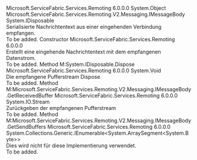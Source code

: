 <Type Name="IncomingMessageBody" FullName="Microsoft.ServiceFabric.Services.Remoting.V2.Messaging.IncomingMessageBody">
  <TypeSignature Language="C#" Value="public sealed class IncomingMessageBody : IDisposable, Microsoft.ServiceFabric.Services.Remoting.V2.Messaging.IMessageBody" />
  <TypeSignature Language="ILAsm" Value=".class public auto ansi sealed beforefieldinit IncomingMessageBody extends System.Object implements class Microsoft.ServiceFabric.Services.Remoting.V2.Messaging.IMessageBody, class System.IDisposable" />
  <TypeSignature Language="DocId" Value="T:Microsoft.ServiceFabric.Services.Remoting.V2.Messaging.IncomingMessageBody" />
  <TypeSignature Language="VB.NET" Value="Public NotInheritable Class IncomingMessageBody&#xA;Implements IDisposable, IMessageBody" />
  <TypeSignature Language="F#" Value="type IncomingMessageBody = class&#xA;    interface IMessageBody&#xA;    interface IDisposable" />
  <AssemblyInfo>
    <AssemblyName>Microsoft.ServiceFabric.Services.Remoting</AssemblyName>
    <AssemblyVersion>6.0.0.0</AssemblyVersion>
  </AssemblyInfo>
  <Base>
    <BaseTypeName>System.Object</BaseTypeName>
  </Base>
  <Interfaces>
    <Interface>
      <InterfaceName>Microsoft.ServiceFabric.Services.Remoting.V2.Messaging.IMessageBody</InterfaceName>
    </Interface>
    <Interface>
      <InterfaceName>System.IDisposable</InterfaceName>
    </Interface>
  </Interfaces>
  <Docs>
    <summary>
            Serialisierte Nachrichtentext aus einer eingehenden Verbindung empfangen.
            </summary>
    <remarks>To be added.</remarks>
  </Docs>
  <Members>
    <Member MemberName=".ctor">
      <MemberSignature Language="C#" Value="public IncomingMessageBody (System.IO.Stream receivedBufferStream);" />
      <MemberSignature Language="ILAsm" Value=".method public hidebysig specialname rtspecialname instance void .ctor(class System.IO.Stream receivedBufferStream) cil managed" />
      <MemberSignature Language="DocId" Value="M:Microsoft.ServiceFabric.Services.Remoting.V2.Messaging.IncomingMessageBody.#ctor(System.IO.Stream)" />
      <MemberSignature Language="VB.NET" Value="Public Sub New (receivedBufferStream As Stream)" />
      <MemberSignature Language="F#" Value="new Microsoft.ServiceFabric.Services.Remoting.V2.Messaging.IncomingMessageBody : System.IO.Stream -&gt; Microsoft.ServiceFabric.Services.Remoting.V2.Messaging.IncomingMessageBody" Usage="new Microsoft.ServiceFabric.Services.Remoting.V2.Messaging.IncomingMessageBody receivedBufferStream" />
      <MemberType>Constructor</MemberType>
      <AssemblyInfo>
        <AssemblyName>Microsoft.ServiceFabric.Services.Remoting</AssemblyName>
        <AssemblyVersion>6.0.0.0</AssemblyVersion>
      </AssemblyInfo>
      <Parameters>
        <Parameter Name="receivedBufferStream" Type="System.IO.Stream" />
      </Parameters>
      <Docs>
        <param name="receivedBufferStream"></param>
        <summary>
            Erstellt eine eingehende Nachrichtentext mit dem empfangenen Datenstrom.
            </summary>
        <remarks>To be added.</remarks>
      </Docs>
    </Member>
    <Member MemberName="Dispose">
      <MemberSignature Language="C#" Value="public void Dispose ();" />
      <MemberSignature Language="ILAsm" Value=".method public hidebysig newslot virtual instance void Dispose() cil managed" />
      <MemberSignature Language="DocId" Value="M:Microsoft.ServiceFabric.Services.Remoting.V2.Messaging.IncomingMessageBody.Dispose" />
      <MemberSignature Language="VB.NET" Value="Public Sub Dispose ()" />
      <MemberSignature Language="F#" Value="abstract member Dispose : unit -&gt; unit&#xA;override this.Dispose : unit -&gt; unit" Usage="incomingMessageBody.Dispose " />
      <MemberType>Method</MemberType>
      <Implements>
        <InterfaceMember>M:System.IDisposable.Dispose</InterfaceMember>
      </Implements>
      <AssemblyInfo>
        <AssemblyName>Microsoft.ServiceFabric.Services.Remoting</AssemblyName>
        <AssemblyVersion>6.0.0.0</AssemblyVersion>
      </AssemblyInfo>
      <ReturnValue>
        <ReturnType>System.Void</ReturnType>
      </ReturnValue>
      <Parameters />
      <Docs>
        <summary>
            Die empfangene Pufferstream Dispose 
            </summary>
        <remarks>To be added.</remarks>
      </Docs>
    </Member>
    <Member MemberName="GetReceivedBuffer">
      <MemberSignature Language="C#" Value="public System.IO.Stream GetReceivedBuffer ();" />
      <MemberSignature Language="ILAsm" Value=".method public hidebysig newslot virtual instance class System.IO.Stream GetReceivedBuffer() cil managed" />
      <MemberSignature Language="DocId" Value="M:Microsoft.ServiceFabric.Services.Remoting.V2.Messaging.IncomingMessageBody.GetReceivedBuffer" />
      <MemberSignature Language="VB.NET" Value="Public Function GetReceivedBuffer () As Stream" />
      <MemberSignature Language="F#" Value="abstract member GetReceivedBuffer : unit -&gt; System.IO.Stream&#xA;override this.GetReceivedBuffer : unit -&gt; System.IO.Stream" Usage="incomingMessageBody.GetReceivedBuffer " />
      <MemberType>Method</MemberType>
      <Implements>
        <InterfaceMember>M:Microsoft.ServiceFabric.Services.Remoting.V2.Messaging.IMessageBody.GetReceivedBuffer</InterfaceMember>
      </Implements>
      <AssemblyInfo>
        <AssemblyName>Microsoft.ServiceFabric.Services.Remoting</AssemblyName>
        <AssemblyVersion>6.0.0.0</AssemblyVersion>
      </AssemblyInfo>
      <ReturnValue>
        <ReturnType>System.IO.Stream</ReturnType>
      </ReturnValue>
      <Parameters />
      <Docs>
        <summary>
            Zurückgeben der empfangenen Pufferstream 
            </summary>
        <returns />
        <remarks>To be added.</remarks>
      </Docs>
    </Member>
    <Member MemberName="GetSendBuffers">
      <MemberSignature Language="C#" Value="public System.Collections.Generic.IEnumerable&lt;ArraySegment&lt;byte&gt;&gt; GetSendBuffers ();" />
      <MemberSignature Language="ILAsm" Value=".method public hidebysig newslot virtual instance class System.Collections.Generic.IEnumerable`1&lt;valuetype System.ArraySegment`1&lt;unsigned int8&gt;&gt; GetSendBuffers() cil managed" />
      <MemberSignature Language="DocId" Value="M:Microsoft.ServiceFabric.Services.Remoting.V2.Messaging.IncomingMessageBody.GetSendBuffers" />
      <MemberSignature Language="VB.NET" Value="Public Function GetSendBuffers () As IEnumerable(Of ArraySegment(Of Byte))" />
      <MemberSignature Language="F#" Value="abstract member GetSendBuffers : unit -&gt; seq&lt;ArraySegment&lt;byte&gt;&gt;&#xA;override this.GetSendBuffers : unit -&gt; seq&lt;ArraySegment&lt;byte&gt;&gt;" Usage="incomingMessageBody.GetSendBuffers " />
      <MemberType>Method</MemberType>
      <Implements>
        <InterfaceMember>M:Microsoft.ServiceFabric.Services.Remoting.V2.Messaging.IMessageBody.GetSendBuffers</InterfaceMember>
      </Implements>
      <AssemblyInfo>
        <AssemblyName>Microsoft.ServiceFabric.Services.Remoting</AssemblyName>
        <AssemblyVersion>6.0.0.0</AssemblyVersion>
      </AssemblyInfo>
      <ReturnValue>
        <ReturnType>System.Collections.Generic.IEnumerable&lt;System.ArraySegment&lt;System.Byte&gt;&gt;</ReturnType>
      </ReturnValue>
      <Parameters />
      <Docs>
        <summary>
            Dies wird nicht für diese Implementierung verwendet.
            </summary>
        <returns />
        <remarks>To be added.</remarks>
      </Docs>
    </Member>
  </Members>
</Type>